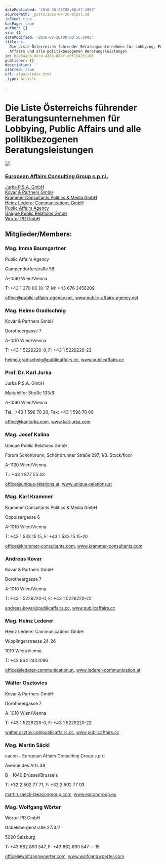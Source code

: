 ```yaml
---
datePublished: '2016-08-26T08:00:57.395Z'
sourcePath: _posts/2016-04-26-alpac.md
inFeed: true
hasPage: true
author: []
via: {}
dateModified: '2016-08-26T08:00:56.800Z'
title: >-
  Die Liste Österreichs führender Beratungsunternehmen für Lobbying, Public
  Affairs und alle politikbezogenen Beratungsleistungen
id: b2e54a83-80cd-4368-884f-a0f1542f1100
publisher: {}
description: ''
starred: true
url: alpac/index.html
_type: Article

---
```

# Die Liste Österreichs führender Beratungsunternehmen für Lobbying, Public Affairs und alle politikbezogenen Beratungsleistungen
![](https://the-grid-user-content.s3-us-west-2.amazonaws.com/dfb02e9f-bdf7-48f0-a93f-f2d004f01944.gif)

### [European Affairs Consulting Group s.p.r.l.][0]  
[Jurka P.S.A. GmbH][1]  
[Kovar & Partners GmbH][2]  
[Krammer Consultants Politics & Media GmbH][3]  
[Heinz Lederer Communications GmbH][4]  
[Public Affairs Agency][5]  
[Unique Public Relations GmbH][6]  
[Wörter PR GmbH][7]

## Mitglieder/Members:

### Mag. Imma Baumgartner

Public Affairs Agency

Gumpendorferstraße 56

A-1060 Wien/Vienna

T: +43 1 370 00 10-17, M: +43 676 3456209

office@public-affairs-agency.net, www.public-affairs-agency.net

### Mag. Heimo Gradischnig

Kovar & Partners GmbH

Dorotheergasse 7

A-1010 Wien/Vienna

T: +43 1 5229220-0, F: +43 1 5229220-22

heimo.gradischnig@publicaffairs.cc, www.publicaffairs.cc

### Prof. Dr. Karl Jurka

Jurka P.S.A. GmbH

Mariahilfer Straße 103/6

A-1060 Wien/Vienna

Tel.: +43 1 596 70 20, Fax: +43 1 596 70 66

office@karljurka.com, www.karljurka.com

### Mag. Josef Kalina

Unique Public Relations GmbH,

Forum Schönbrunn, Schönbrunner Straße 297, 1/3\. Stock/floor

A-1120 Wien/Vienna

T.: +43 1 877 55 43

office@unique-relations.at, www.unique-relations.at

### Mag. Karl Krammer

Krammer Consultants Politics & Media GmbH

Oppolzergasse 6

A-1010 Wien/Vienna

T: +43 1 533 15 15, F: +43 1 533 15 15-20

office@krammer-consultants.com, www.krammer-consultants.com

### Andreas Kovar

Kovar & Partners GmbH

Dorotheergasse 7

A-1010 Wien/Vienna

T: +43 1 5229220-0, F: +43 1 5229220-22

andreas.kovar@publicaffairs.cc, www.publicaffairs.cc

### Mag. Heinz Lederer

Heinz Lederer Communications GmbH

Wipplingerstrasse 24-26

1010 Wien/Vienna

T: +43 664 2402086

office@lederer-communication.at, www.lederer-communication.at

### Walter Osztovics

Kovar & Partners GmbH

Dorotheergasse 7

A-1010 Wien/Vienna

T: +43 1 5229220-0, F: +43 1 5229220-22

walter.osztovics@publicaffairs.cc, www.publicaffairs.cc

### Mag. Martin Säckl

eacon - European Affairs Consulting Group s.p.r.l.

Avenue des Arts 39

B - 1040 Brüssel/Brussels

T: +32 2 502 77 71, F: +32 2 502 77 03

martin.saeckl@eacongroup.com, www.eacongroup.eu

### Mag. Wolfgang Wörter

Wörter PR GmbH

Gabelsbergerstraße 27/3/7

5020 Salzburg

T: +43 662 890 547, F: +43 662 890 547 -- 15

office@wolfgangwoerter.com, www.wolfgangwoerter.com

[0]: http://www.eacongroup.eu/deu/
[1]: http://www.karljurka.com/
[2]: http://www.publicaffairs.cc/
[3]: http://www.krammer-consultants.com/
[4]: http://www.lederer-communication.at/
[5]: http://www.public-affairs-agency.net/agentur/
[6]: https://www.unique-relations.at/
[7]: http://www.wolfgangwoerter.com/